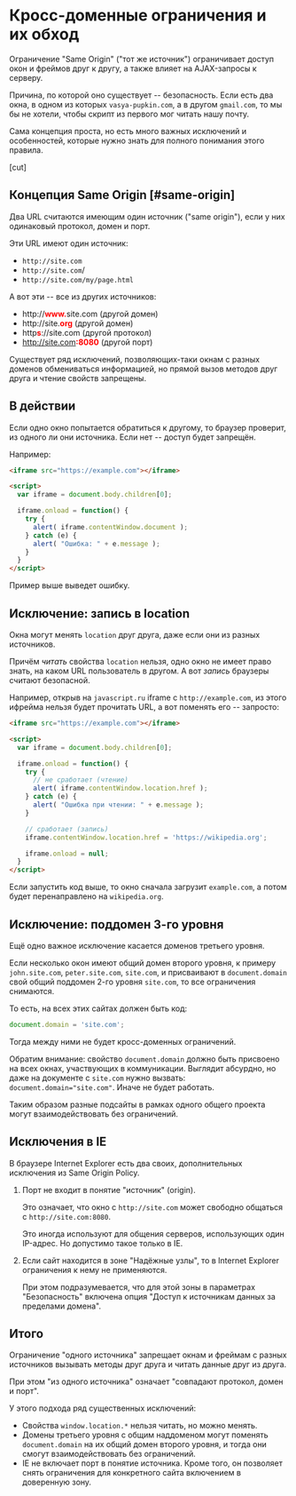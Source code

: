 # Кросс-доменные ограничения и их обход

Ограничение "Same Origin" ("тот же источник") ограничивает доступ окон и фреймов друг к другу, а также влияет на AJAX-запросы к серверу.

Причина, по которой оно существует -- безопасность. Если есть два окна, в одном из которых `vasya-pupkin.com`, а в другом `gmail.com`, то мы бы не хотели, чтобы скрипт из первого мог читать нашу почту.

Сама концепция проста, но есть много важных исключений и особенностей, которые нужно знать для полного понимания этого правила.

[cut]

## Концепция Same Origin [#same-origin]

Два URL считаются имеющим один источник ("same origin"), если у них одинаковый протокол, домен и порт.

Эти URL имеют один источник:

- `http://site.com`
- `http://site.com`/
- `http://site.com/my/page.html`

А вот эти -- все из других источников:

- http://<span style="color:red;font-weight:bold">www.</span>site.com (другой домен)
- http://site.<span style="color:red;font-weight:bold">org</span>  (другой домен)
- http<span style="color:red; font-weight:bold">s</span>://site.com  (другой протокол)
- http://site.com<span style="color:red; font-weight:bold">:8080</span>  (другой порт)

Существует ряд исключений, позволяющих-таки окнам с разных доменов обмениваться информацией, но прямой вызов методов друг друга и чтение свойств запрещены.

## В действии

Если одно окно попытается обратиться к другому, то браузер проверит, из одного ли они источника. Если нет -- доступ будет запрещён.

Например:

```html run
<iframe src="https://example.com"></iframe>

<script>
  var iframe = document.body.children[0];

  iframe.onload = function() {
    try {
      alert( iframe.contentWindow.document );
    } catch (e) {
      alert( "Ошибка: " + e.message );
    }
  }
</script>
```

Пример выше выведет ошибку.

## Исключение: запись в location

Окна могут менять `location` друг друга, даже если они из разных источников.

Причём *читать* свойства `location` нельзя, одно окно не имеет право знать, на каком URL пользователь в другом. А вот *запись* браузеры считают безопасной.

Например, открыв на `javascript.ru` iframe с `http://example.com`, из этого ифрейма нельзя будет прочитать URL, а вот поменять его -- запросто:

```html run
<iframe src="https://example.com"></iframe>

<script>
  var iframe = document.body.children[0];

  iframe.onload = function() {
    try {
      // не сработает (чтение)
      alert( iframe.contentWindow.location.href );
    } catch (e) {
      alert( "Ошибка при чтении: " + e.message );
    }

    // сработает (запись)
    iframe.contentWindow.location.href = 'https://wikipedia.org';

    iframe.onload = null;
  }
</script>
```

Если запустить код выше, то окно сначала загрузит `example.com`, а потом будет перенаправлено на `wikipedia.org`.

## Исключение: поддомен 3-го уровня

Ещё одно важное исключение касается доменов третьего уровня.

Если несколько окон имеют общий домен второго уровня, к примеру `john.site.com`, `peter.site.com`, `site.com`, и присваивают в `document.domain` свой общий поддомен 2-го уровня `site.com`, то все ограничения снимаются.

То есть, на всех этих сайтах должен быть код:
```js
document.domain = 'site.com';
```

Тогда между ними не будет кросс-доменных ограничений.

Обратим внимание: свойство `document.domain` должно быть присвоено на всех окнах, участвующих в коммуникации. Выглядит абсурдно, но даже на документе с `site.com` нужно вызвать: `document.domain="site.com"`. Иначе не  будет работать.

Таким образом разные подсайты в рамках одного общего проекта могут взаимодействовать без ограничений.

## Исключения в IE

В браузере Internet Explorer есть два своих, дополнительных исключения из Same Origin Policy.

1. Порт не входит в понятие "источник" (origin).

    Это означает, что окно с `http://site.com` может свободно общаться с `http://site.com:8080`.

    Это иногда используют для общения серверов, использующих один IP-адрес. Но допустимо такое только в IE.
2. Если сайт находится в зоне "Надёжные узлы", то в Internet Explorer ограничения к нему не применяются.

    При этом подразумевается, что для этой зоны в параметрах "Безопасность" включена опция "Доступ к источникам данных за пределами домена".

## Итого

Ограничение "одного источника" запрещает окнам и фреймам с разных источников вызывать методы друг друга и читать данные друг из друга.

При этом "из одного источника" означает "совпадают протокол, домен и порт".

У этого подхода ряд существенных исключений:

- Свойства `window.location.*` нельзя читать, но можно менять.
- Домены третьего уровня с общим наддоменом могут поменять `document.domain` на их общий домен второго уровня, и тогда они смогут взаимодействовать без ограничений.
- IE не включает порт в понятие источника. Кроме того, он позволяет снять ограничения для конкретного сайта включением в доверенную зону.

